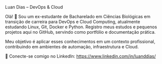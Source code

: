 Luan Dias – DevOps & Cloud

Olá! 👋
Sou um ex-estudante de Bacharelado em Ciências Biológicas em transição de carreira para DevOps e Cloud Computing, atualmente estudando Linux, Git, Docker e Python.
Registro meus estudos e pequenos projetos aqui no GitHub, servindo como portfólio e documentação prática.

Meu objetivo é aplicar esses conhecimentos em um contexto profissional, contribuindo em ambientes de automação, infraestrutura e Cloud.

🔗 Conecte-se comigo no LinkedIn: https://www.linkedin.com/in/luanddias/

